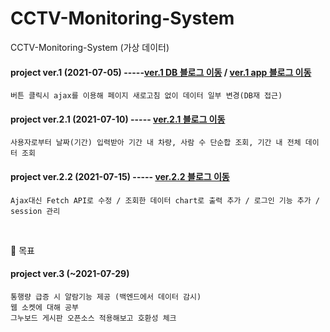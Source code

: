 # CCTV-Monitoring-System
 CCTV-Monitoring-System (가상 데이터)
 
#### project ver.1  (2021-07-05) -----[ver.1 DB 블로그 이동](https://seohyun-kim.github.io/CCTV_ver_1/) /  [ver.1 app 블로그 이동](https://seohyun-kim.github.io/CCTV_ver_1_app/)
    버튼 클릭시 ajax를 이용해 페이지 새로고침 없이 데이터 일부 변경(DB재 접근)
#### project ver.2.1  (2021-07-10) ----- [ver.2.1 블로그 이동](https://seohyun-kim.github.io/CCTV_ver.2.1/)
    사용자로부터 날짜(기간) 입력받아 기간 내 차량, 사람 수 단순합 조회, 기간 내 전체 데이터 조회
  
#### project ver.2.2  (2021-07-15) ----- [ver.2.2 블로그 이동](https://seohyun-kim.github.io/CCTV_ver.2.2/)  

    Ajax대신 Fetch API로 수정 / 조회한 데이터 chart로 출력 추가 / 로그인 기능 추가 / session 관리

<br />  

📌 목표  
#### project ver.3  (~2021-07-29)  
```
통행량 급증 시 알람기능 제공 (백엔드에서 데이터 감시)  
웹 소켓에 대해 공부  
그누보드 게시판 오픈소스 적용해보고 호환성 체크  
```
   
